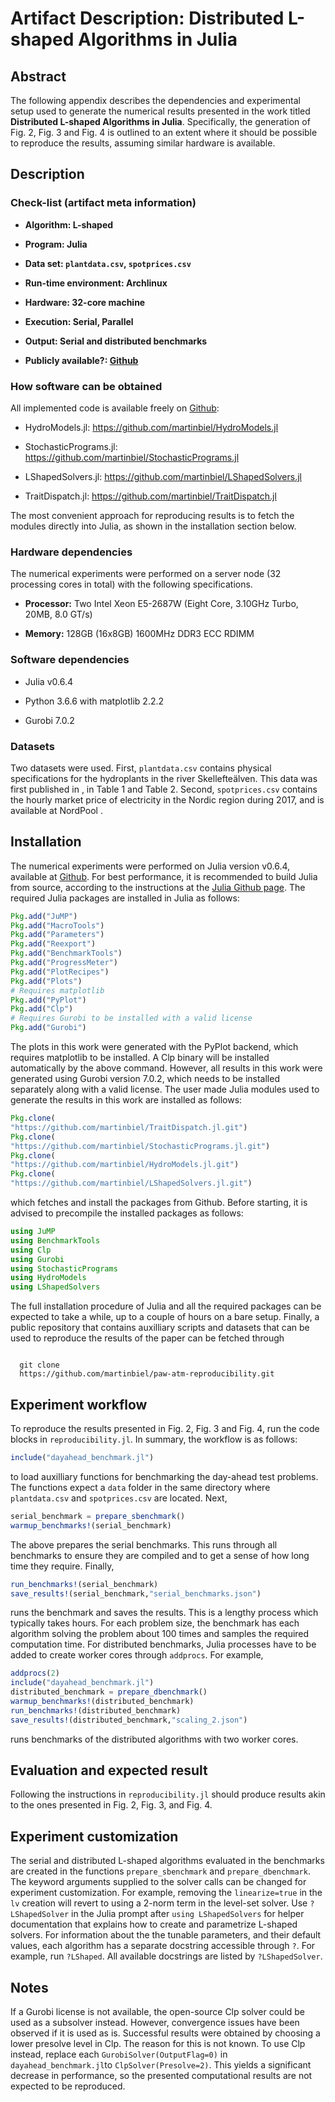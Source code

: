 Artifact Description: Distributed L-shaped Algorithms in Julia
==============================================================

Abstract
--------

The following appendix describes the dependencies and experimental setup
used to generate the numerical results presented in the work titled **Distributed L-shaped Algorithms in Julia**.
Specifically, the generation of
Fig. 2, Fig. 3 and Fig. 4 is outlined to an extent where it should be possible to reproduce the
results, assuming similar hardware is available.

Description
-----------

### Check-list (artifact meta information)

-   **Algorithm: L-shaped**

-   **Program: Julia**

-   **Data set: `plantdata.csv`, `spotprices.csv`**

-   **Run-time environment: Archlinux**

-   **Hardware: 32-core machine**

-   **Execution: Serial, Parallel**

-   **Output: Serial and distributed benchmarks**

-   **Publicly available?: [Github](https://github.com/martinbiel)**

### How software can be obtained

All implemented code is available freely on
[Github](https://github.com/martinbiel):

-   HydroModels.jl: https://github.com/martinbiel/HydroModels.jl

-   StochasticPrograms.jl:
    https://github.com/martinbiel/StochasticPrograms.jl

-   LShapedSolvers.jl: https://github.com/martinbiel/LShapedSolvers.jl

-   TraitDispatch.jl: https://github.com/martinbiel/TraitDispatch.jl

The most convenient approach for reproducing results is to fetch the
modules directly into Julia, as shown in the installation section below.

### Hardware dependencies

The numerical experiments were performed on a server node (32 processing
cores in total) with the following specifications.

-   **Processor:** Two Intel Xeon E5-2687W (Eight Core, 3.10GHz Turbo,
    20MB, 8.0 GT/s)

-   **Memory:** 128GB (16x8GB) 1600MHz DDR3 ECC RDIMM

### Software dependencies

-   Julia v0.6.4

-   Python 3.6.6 with matplotlib 2.2.2

-   Gurobi 7.0.2

### Datasets

Two datasets were used. First, `plantdata.csv` contains physical
specifications for the hydroplants in the river Skellefteälven. This
data was first published in , in Table 1 and Table 2. Second,
`spotprices.csv` contains the hourly market price of electricity in the
Nordic region during 2017, and is available at NordPool .

Installation
------------

The numerical experiments were performed on Julia version v0.6.4,
available at
[Github](https://github.com/JuliaLang/julia/releases/tag/v0.6.4). For
best performance, it is recommended to build Julia from source,
according to the instructions at the [Julia Github
page](https://github.com/JuliaLang/julia#source-download-and-compilation).
The required Julia packages are installed in Julia as follows:

``` julia
Pkg.add("JuMP")
Pkg.add("MacroTools")
Pkg.add("Parameters")
Pkg.add("Reexport")
Pkg.add("BenchmarkTools")
Pkg.add("ProgressMeter")
Pkg.add("PlotRecipes")
Pkg.add("Plots")
# Requires matplotlib
Pkg.add("PyPlot")
Pkg.add("Clp")
# Requires Gurobi to be installed with a valid license
Pkg.add("Gurobi")

```

The plots in this work were generated with the PyPlot backend, which
requires matplotlib to be installed. A Clp binary will be installed
automatically by the above command. However, all results in this work
were generated using Gurobi version 7.0.2, which needs to be installed
separately along with a valid license. The user made Julia modules used
to generate the results in this work are installed as follows:

``` julia
Pkg.clone(
"https://github.com/martinbiel/TraitDispatch.jl.git")
Pkg.clone(
"https://github.com/martinbiel/StochasticPrograms.jl.git")
Pkg.clone(
"https://github.com/martinbiel/HydroModels.jl.git")
Pkg.clone(
"https://github.com/martinbiel/LShapedSolvers.jl.git")

```

which fetches and install the packages from Github. Before starting, it
is advised to precompile the installed packages as follows:

``` julia
using JuMP
using BenchmarkTools
using Clp
using Gurobi
using StochasticPrograms
using HydroModels
using LShapedSolvers

```

The full installation procedure of Julia and all the required packages
can be expected to take a while, up to a couple of hours on a bare
setup. Finally, a public repository that contains auxilliary scripts and
datasets that can be used to reproduce the results of the paper can be
fetched through

```

  git clone
  https://github.com/martinbiel/paw-atm-reproducibility.git
```

Experiment workflow
-------------------

To reproduce the results presented in Fig. 2, Fig. 3 and Fig. 4, run the code blocks in `reproducibility.jl`. In summary, the workflow is as follows:

``` julia
include("dayahead_benchmark.jl")

```

to load auxilliary functions for benchmarking the day-ahead test
problems. The functions expect a `data` folder in the same directory
where `plantdata.csv` and `spotprices.csv` are located. Next,

``` julia
serial_benchmark = prepare_sbenchmark()
warmup_benchmarks!(serial_benchmark)

```

The above prepares the serial benchmarks. This runs through all
benchmarks to ensure they are compiled and to get a sense of how long
time they require. Finally,

``` julia
run_benchmarks!(serial_benchmark)
save_results!(serial_benchmark,"serial_benchmarks.json")

```

runs the benchmark and saves the results. This is a lengthy process
which typically takes hours. For each problem size, the benchmark has
each algorithm solving the problem about 100 times and samples the
required computation time. For distributed benchmarks, Julia processes
have to be added to create worker cores through `addprocs`. For example,

``` julia
addprocs(2)
include("dayahead_benchmark.jl")
distributed_benchmark = prepare_dbenchmark()
warmup_benchmarks!(distributed_benchmark)
run_benchmarks!(distributed_benchmark)
save_results!(distributed_benchmark,"scaling_2.json")

```

runs benchmarks of the distributed algorithms with two worker cores.

Evaluation and expected result
------------------------------

Following the instructions in `reproducibility.jl` should produce results akin to the ones
presented in Fig. 2, Fig. 3, and Fig. 4.

Experiment customization
------------------------

The serial and distributed L-shaped algorithms evaluated in the
benchmarks are created in the functions `prepare_sbenchmark` and `prepare_dbenchmark`. The keyword arguments
supplied to the solver calls can be changed for experiment
customization. For example, removing the `linearize=true` in the `lv` creation will revert to
using a 2-norm term in the level-set solver. Use `?LShapedSolver` in the Julia prompt
after `using LShapedSolvers` for helper documentation that explains how to create and
parametrize L-shaped solvers. For information about the the tunable
parameters, and their default values, each algorithm has a separate
docstring accessible through `?`. For example, run `?LShaped`. All available docstrings
are listed by `?LShapedSolver`.

Notes
-----

If a Gurobi license is not available, the open-source Clp solver could
be used as a subsolver instead. However, convergence issues have been
observed if it is used as is. Successful results were obtained by
choosing a lower presolve level in Clp. The reason for this is not
known. To use Clp instead, replace each `GurobiSolver(OutputFlag=0)` in `dayahead_benchmark.jl`to `ClpSolver(Presolve=2)`. This yields a
significant decrease in performance, so the presented computational
results are not expected to be reproduced.
